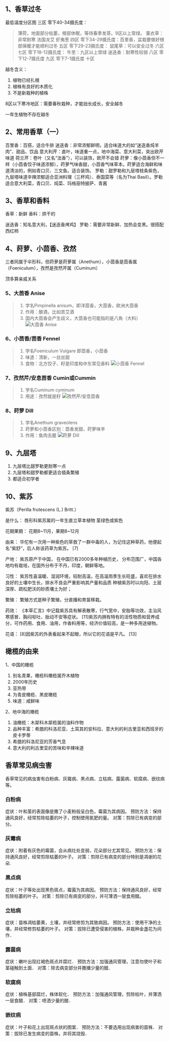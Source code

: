 ## 1、香草过冬
最低温度分区图
三区 零下40-34摄氏度：
> 薄荷，地面部分枯萎，根部休眠，等待春季发芽。9区以上常绿。
> 薰衣草：非常耐寒
> 法国龙艾
> 虾夷葱
四区 零下34-29摄氏度：百里香，盆栽要做好根部保暖才能顺利过冬
五区 零下29-23摄氏度：
> 鼠尾草：可以安全过冬
六区
七区 零下18-12摄氏度：
> 牛至：九区以上常绿
> 迷迭香：耐寒性较弱
八区 零下12-7摄氏度
九区 零下7-1摄氏度
十区

越冬含义：
1. 植物已经扎根
2. 植株有良好的木质化
3. 不是新栽种的植株

8区以下寒冷地区：需要春秋栽种，才能拙长成长，安全越冬

一年生植物不存在越冬


## 2、常用香草（一）
百里香：百搭，适合牛排
迷迭香：非常浓郁鲜明，适合味道大的如“迷迭香炖羊肉”、甜品、饮品
意大利芹：直叶，味道重一点，地中海菜、意大利菜，突出欧芹味道
荷兰芹：卷叶（又名“法香”），可以装饰，欧芹不会错
莳萝：像小茴香但不一样（小茴香饺子味道浓郁），莳萝气味香甜，小茴香气味草本。莳萝适合海鲜和味道清淡的，例如青口贝、三文鱼。适合装饰。
罗勒：甜罗勒和九层塔枝条紫色，九层塔味道辛辣浓郁适合亚洲料理（三杯鸡）、泰国菜等（名为Thai Basil）。罗勒适合意大利菜，青口贝、炖菜、玛格丽特披萨、青酱

## 3、香草和香料

香草：新鲜
香料：烘干的

迷迭香：知名意大利，【迷迭香烤鸡】
罗勒：需要非常新鲜、加热会变黑。很搭配西红柿


## 4、莳萝、小茴香、孜然


三者同属于伞形科，但莳萝是莳萝属（Anethum），小茴香是茴香属（Foeniculum），孜然是孜然芹属（Cuminum）

顶多算亲戚关系

### 5、大茴香 Anise

> 1. 学名Pimpinella anisum，即洋茴香，大茴香，欧洲大茴香
> 2. 作用：酿酒，比如苦艾酒
> 3. 国内大茴香会产生歧义，大茴香也可能指的是八角（大料）
> ![大茴香 Anise](../../images/9a202cdc7eb6f941f3dd52b9c0889007664548a4f3ba3d539bd6f418476d193b.png)  

### 6、小茴香/茴香 Fennel
> 1. 学名Foeniculum Vulgare 即茴香，小茴香
> 2. 味道：清新，一丝丝甜
> 3. 食物：北方饺子、籽是印度和中东常见香料
> ![小茴香 Fennel](../../images/fb25d8f3e7ffe2eeaa9c36a65ced6f88b9f3a70a1867032ee3ae7d91ea2cc92b.png)  

### 7、孜然芹/安息茴香 Cumin或Cummin

> 1. 学名Cuminum cyminum
> 2. 用途：孜然就是籽
> ![孜然芹/安息茴香](../../images/317f6c17fb417b45f69b3f959355724378d660467b8a966e1be1ac2d89f93a90.png)  

### 8、莳萝 Dill

> 1. 学名Anethum graveolens
> 1. 莳萝和小茴香区别：茴香发甜，莳萝味辛
> 1. 作用：鱼肉去腥
> ![莳萝 Dill](../../images/2f8003aac9af9edb4607d21c75a8bdecb555df88bd7f08738bad9a28d706d52a.png)  


## 9、九层塔

1. 九层塔比甜罗勒更耐寒一点
2. 九层塔和甜罗勒都更适合插条繁殖
3. 都适合初学者

## 10、紫苏


紫苏（Perilla frutescens (L.) Britt.）

是什么：
唇形科紫苏属的一年生直立草本植物
茎绿色或紫色

花期果期：
花期8~11月，果期8~12月

由来：
华佗有一次用一种紫色的草救了一群中毒的人，为记住这种草药，他便起名“紫舒”，后人称该药草为紫苏。 [7]

产地：
紫苏原产于中国， 在中国已有2000多年种植历史， 
分布范围广，中国各地均有栽培，在国外分布于不丹，印度，朝鲜等地。 

习性：
紫苏性喜温暖、湿润环境，较耐高温，在高温雨季生长旺盛，喜欢在排水良好的土壤中生长，排水不良会严重影响其产量和品质
种植紫苏时以向阳、土层深厚、疏松肥沃的砂质壤土为好； 

繁殖：
繁殖方式是种子繁殖，分直播和育苗移栽。 

药效：
《本草汇言》中记载紫苏具有解表散寒，行气宽中，安胎等功效，主治风寒感冒、胸闷呕吐、胎动不安等症状。 [11]紫苏内拥有特有的活性物质和营养成分，可作药用、食用、油用，作香料用等，经济价值较高，是一种多用途植物。 

花语：
[8]因紫苏的外表看起来不起眼，所以它的花语是平凡。 [13]

## 橄榄的由来

1、中国的橄榄
1. 别名青果，橄榄科橄榄属乔木植物
2. 2000年历史
3. 亚热带
4. 为青皮橄榄、黑皮橄榄
5. 味道：咸鲜味

2、地中海的橄榄
1. 油橄榄：木犀科木犀榄属的油料作物
1. 品种丰富：希腊的科洛尼亚、土耳其的安科拉、意大利的利古里亚和西班牙的皮卡罗蒂
2. 希腊的科洛尼亚的芳香气息
3. 意大利的利古里亚的苦味和辛辣味道



## 香草常见病虫害


香草常见的病虫害有白粉病、灰霉病、黑点病、立枯病、露菌病、软腐病、嵌纹病等。

### 白粉病
症状：叶和茎的表面像是撒了小麦粉般呈白色，霉菌为其病因。
预防方法：保持通风良好，经常剪除枯萎的叶子，控制使用氮肥的量。
对策：剪除已有病变的部分。

### 灰霉病
症状：附着有灰色的霉菌，会从病灶处变弱，花朵部分尤其常见。
预防方法：保持通风良好，经常剪除枯萎的叶子。
对策：剪除已有病变的部分特别是凋谢的花朵.

### 黑点病
症状：叶子等处出现黑色斑点，霉菌为其病因。
预防方法：保持通风良好，经常剪除枯萎的叶子。
对策：剪除已有病变的部分，并可薄洒一层食用醋。

### 立枯病
症状：苗株凋枯萎黄，土壤，并经常修剪为其致病因。
预防方法：使用干净的土壤，并经常修剪枯萎的叶子。
对策：拔除已遭受侵害的植株，并栽种金盏花为间作．

### 露菌病
症状：嫩叶出现红褐色斑点并腐烂．
预防方法：加强通风管理，注意勿使叶子和茎碰触到土面．
对策：除去病变部分并撒播少量的醋．

### 软腐病
症状：植株基部腐烂，株体软化．
预防方法：加强通风管理，剪除枯叶，并薄洒一层食醋．
对策：喷洒少量的醋．

### 嵌纹病
症状：叶子和花上出现斑点状的图案．
预防方法：不要选用出现病害的苗株．
对策：拔除已发生病变的苗株，并将其烧毁．






